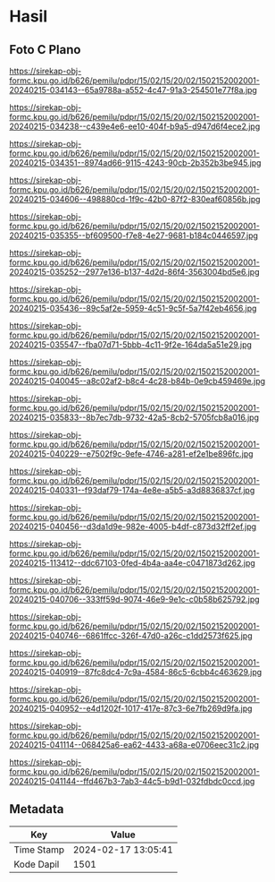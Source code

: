 # Hasil

## Foto C Plano

https://sirekap-obj-formc.kpu.go.id/b626/pemilu/pdpr/15/02/15/20/02/1502152002001-20240215-034143--65a9788a-a552-4c47-91a3-254501e77f8a.jpg

https://sirekap-obj-formc.kpu.go.id/b626/pemilu/pdpr/15/02/15/20/02/1502152002001-20240215-034238--c439e4e6-ee10-404f-b9a5-d947d6f4ece2.jpg

https://sirekap-obj-formc.kpu.go.id/b626/pemilu/pdpr/15/02/15/20/02/1502152002001-20240215-034351--8974ad66-9115-4243-90cb-2b352b3be945.jpg

https://sirekap-obj-formc.kpu.go.id/b626/pemilu/pdpr/15/02/15/20/02/1502152002001-20240215-034606--498880cd-1f9c-42b0-87f2-830eaf60856b.jpg

https://sirekap-obj-formc.kpu.go.id/b626/pemilu/pdpr/15/02/15/20/02/1502152002001-20240215-035355--bf609500-f7e8-4e27-9681-b184c0446597.jpg

https://sirekap-obj-formc.kpu.go.id/b626/pemilu/pdpr/15/02/15/20/02/1502152002001-20240215-035252--2977e136-b137-4d2d-86f4-3563004bd5e6.jpg

https://sirekap-obj-formc.kpu.go.id/b626/pemilu/pdpr/15/02/15/20/02/1502152002001-20240215-035436--89c5af2e-5959-4c51-9c5f-5a7f42eb4656.jpg

https://sirekap-obj-formc.kpu.go.id/b626/pemilu/pdpr/15/02/15/20/02/1502152002001-20240215-035547--fba07d71-5bbb-4c11-9f2e-164da5a51e29.jpg

https://sirekap-obj-formc.kpu.go.id/b626/pemilu/pdpr/15/02/15/20/02/1502152002001-20240215-040045--a8c02af2-b8c4-4c28-b84b-0e9cb459469e.jpg

https://sirekap-obj-formc.kpu.go.id/b626/pemilu/pdpr/15/02/15/20/02/1502152002001-20240215-035833--8b7ec7db-9732-42a5-8cb2-5705fcb8a016.jpg

https://sirekap-obj-formc.kpu.go.id/b626/pemilu/pdpr/15/02/15/20/02/1502152002001-20240215-040229--e7502f9c-9efe-4746-a281-ef2e1be896fc.jpg

https://sirekap-obj-formc.kpu.go.id/b626/pemilu/pdpr/15/02/15/20/02/1502152002001-20240215-040331--f93daf79-174a-4e8e-a5b5-a3d8836837cf.jpg

https://sirekap-obj-formc.kpu.go.id/b626/pemilu/pdpr/15/02/15/20/02/1502152002001-20240215-040456--d3da1d9e-982e-4005-b4df-c873d32ff2ef.jpg

https://sirekap-obj-formc.kpu.go.id/b626/pemilu/pdpr/15/02/15/20/02/1502152002001-20240215-113412--ddc67103-0fed-4b4a-aa4e-c0471873d262.jpg

https://sirekap-obj-formc.kpu.go.id/b626/pemilu/pdpr/15/02/15/20/02/1502152002001-20240215-040706--333ff59d-9074-46e9-9e1c-c0b58b625792.jpg

https://sirekap-obj-formc.kpu.go.id/b626/pemilu/pdpr/15/02/15/20/02/1502152002001-20240215-040746--6861ffcc-326f-47d0-a26c-c1dd2573f625.jpg

https://sirekap-obj-formc.kpu.go.id/b626/pemilu/pdpr/15/02/15/20/02/1502152002001-20240215-040919--87fc8dc4-7c9a-4584-86c5-6cbb4c463629.jpg

https://sirekap-obj-formc.kpu.go.id/b626/pemilu/pdpr/15/02/15/20/02/1502152002001-20240215-040952--e4d1202f-1017-417e-87c3-6e7fb269d9fa.jpg

https://sirekap-obj-formc.kpu.go.id/b626/pemilu/pdpr/15/02/15/20/02/1502152002001-20240215-041114--068425a6-ea62-4433-a68a-e0706eec31c2.jpg

https://sirekap-obj-formc.kpu.go.id/b626/pemilu/pdpr/15/02/15/20/02/1502152002001-20240215-041144--ffd467b3-7ab3-44c5-b9d1-032fdbdc0ccd.jpg


## Metadata

| Key        | Value               |
| ---------- | ------------------- |
| Time Stamp | 2024-02-17 13:05:41 |
| Kode Dapil | 1501                |



